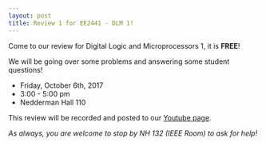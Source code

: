 ```yaml
---
layout: post
title: Review 1 for EE2441 - DLM 1!
---
```


Come to our review for Digital Logic and Microprocessors 1, it is **FREE**!

We will be going over some problems and answering some student questions!

- Friday, October 6th, 2017
- 3:00 - 5:00 pm
- Nedderman Hall 110

This review will be recorded and posted to our [Youtube page](https://www.youtube.com/channel/UCV0OmOABl9S8e4QHvtNHLow).

*As always, you are welcome to stop by NH 132 (IEEE Room) to ask for help!*
